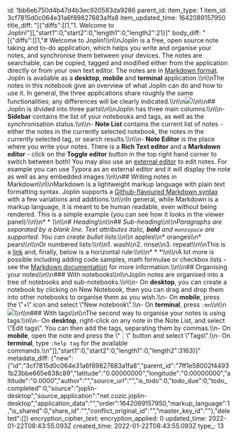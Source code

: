 id: 1bb6eb750d4b47d4b3ec920583da9286
parent_id: 
item_type: 1
item_id: 3cf7815d0c064e31a6f89827683a1fa8
item_updated_time: 1642089157950
title_diff: "[{\"diffs\":[[1,\"1. Welcome to Joplin!\"]],\"start1\":0,\"start2\":0,\"length1\":0,\"length2\":21}]"
body_diff: "[{\"diffs\":[[1,\"# Welcome to Joplin!\\\n\\\nJoplin is a free, open source note taking and to-do application, which helps you write and organise your notes, and synchronise them between your devices. The notes are searchable, can be copied, tagged and modified either from the application directly or from your own text editor. The notes are in [Markdown format](https://joplinapp.org/help/#markdown). Joplin is available as a **desktop**, **mobile** and **terminal** application.\\\n\\\nThe notes in this notebook give an overview of what Joplin can do and how to use it. In general, the three applications share roughly the same functionalities; any differences will be clearly indicated.\\\n\\\n![](:/3a6a0de9a56b42d4bf4c772082ec8092)\\\n\\\n## Joplin is divided into three parts\\\n\\\nJoplin has three main columns:\\\n\\\n- **Sidebar** contains the list of your notebooks and tags, as well as the synchronisation status.\\\n\\\n- **Note List** contains the current list of notes - either the notes in the currently selected notebook, the notes in the currently selected tag, or search results.\\\n\\\n- **Note Editor** is the place where you write your notes. There is a **Rich Text editor** and a **Markdown editor** - click on the **Toggle editor** button in the top right hand corner to switch between both! You may also use an [external editor](https://joplinapp.org/help/#external-text-editor) to edit notes. For example you can use Typora as an external editor and it will display the note as well as any embedded images.\\\n\\\n## Writing notes in Markdown\\\n\\\nMarkdown is a lightweight markup language with plain text formatting syntax. Joplin supports a [Github-flavoured Markdown syntax](https://joplinapp.org/markdown/) with a few variations and additions.\\\n\\\nIn general, while Markdown is a markup language, it is meant to be human readable, even without being rendered. This is a simple example (you can see how it looks in the viewer panel):\\\n\\\n* * *\\\n\\\n# Heading\\\n\\\n## Sub-heading\\\n\\\nParagraphs are separated by a blank line. Text attributes _italic_, **bold** and `monospace` are supported. You can create bullet lists:\\\n\\\n* apples\\\n* oranges\\\n* pears\\\n\\\nOr numbered lists:\\\n\\\n1. wash\\\n2. rinse\\\n3. repeat\\\n\\\nThis is a [link](https://joplinapp.org) and, finally, below is a horizontal rule:\\\n\\\n* * *\\\n\\\nA lot more is possible including adding code samples, math formulae or checkbox lists - see the [Markdown documentation](https://joplinapp.org/help/#markdown) for more information.\\\n\\\n## Organising your notes\\\n\\\n### With notebooks\\\n\\\nJoplin notes are organised into a tree of notebooks and sub-notebooks.\\\n\\\n- On **desktop**, you can create a notebook by clicking on New Notebook, then you can drag and drop them into other notebooks to organise them as you wish.\\\n- On **mobile**, press the \\\"+\\\" icon and select \\\"New notebook\\\".\\\n- On **terminal**, press `:mn`\\\n\\\n![](:/0c726006f5cb4926bdebc52a1c03aabb)\\\n\\\n### With tags\\\n\\\nThe second way to organise your notes is using tags:\\\n\\\n- On **desktop**, right-click on any note in the Note List, and select \\\"Edit tags\\\". You can then add the tags, separating them by commas.\\\n- On **mobile**, open the note and press the \\\"⋮\\\" button and select \\\"Tags\\\".\\\n- On **terminal**, type `:help tag` for the available commands.\\\n\"]],\"start1\":0,\"start2\":0,\"length1\":0,\"length2\":3163}]"
metadata_diff: {"new":{"id":"3cf7815d0c064e31a6f89827683a1fa8","parent_id":"7ff1e58002f44931b23bbe665e838c89","latitude":"0.00000000","longitude":"0.00000000","altitude":"0.0000","author":"","source_url":"","is_todo":0,"todo_due":0,"todo_completed":0,"source":"joplin-desktop","source_application":"net.cozic.joplin-desktop","application_data":"","order":1642089157950,"markup_language":1,"is_shared":0,"share_id":"","conflict_original_id":"","master_key_id":""},"deleted":[]}
encryption_cipher_text: 
encryption_applied: 0
updated_time: 2022-01-22T08:43:55.093Z
created_time: 2022-01-22T08:43:55.093Z
type_: 13